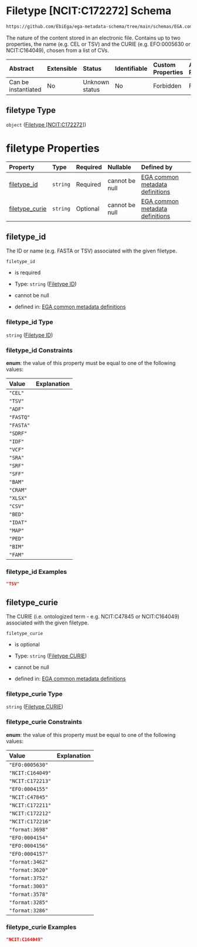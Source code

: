 # Filetype \[NCIT:C172272] Schema

```txt
https://github.com/EbiEga/ega-metadata-schema/tree/main/schemas/EGA.common-definitions.json#/definitions/file_object/properties/filetype
```

The nature of the content stored in an electronic file. Contains up to two properties, the name (e.g. CEL or TSV) and the CURIE (e.g. EFO:0005630 or NCIT:C164049), chosen from a list of CVs.

| Abstract            | Extensible | Status         | Identifiable | Custom Properties | Additional Properties | Access Restrictions | Defined In                                                                                |
| :------------------ | :--------- | :------------- | :----------- | :---------------- | :-------------------- | :------------------ | :---------------------------------------------------------------------------------------- |
| Can be instantiated | No         | Unknown status | No           | Forbidden         | Forbidden             | none                | [EGA.common-definitions.json*](../out/EGA.common-definitions.json "open original schema") |

## filetype Type

`object` ([Filetype \[NCIT:C172272\]](ega-4-definitions-ega-file-object-properties-filetype-ncitc172272.md))

# filetype Properties

| Property                          | Type     | Required | Nullable       | Defined by                                                                                                                                                                                                                                                                                             |
| :-------------------------------- | :------- | :------- | :------------- | :----------------------------------------------------------------------------------------------------------------------------------------------------------------------------------------------------------------------------------------------------------------------------------------------------- |
| [filetype_id](#filetype_id)       | `string` | Required | cannot be null | [EGA common metadata definitions](ega-4-definitions-ega-file-object-properties-filetype-ncitc172272-properties-filetype-id.md "https://github.com/EbiEga/ega-metadata-schema/tree/main/schemas/EGA.common-definitions.json#/definitions/file_object/properties/filetype/properties/filetype_id")       |
| [filetype_curie](#filetype_curie) | `string` | Optional | cannot be null | [EGA common metadata definitions](ega-4-definitions-ega-file-object-properties-filetype-ncitc172272-properties-filetype-curie.md "https://github.com/EbiEga/ega-metadata-schema/tree/main/schemas/EGA.common-definitions.json#/definitions/file_object/properties/filetype/properties/filetype_curie") |

## filetype_id

The ID or name (e.g. FASTA or TSV) associated with the given filetype.

`filetype_id`

*   is required

*   Type: `string` ([Filetype ID](ega-4-definitions-ega-file-object-properties-filetype-ncitc172272-properties-filetype-id.md))

*   cannot be null

*   defined in: [EGA common metadata definitions](ega-4-definitions-ega-file-object-properties-filetype-ncitc172272-properties-filetype-id.md "https://github.com/EbiEga/ega-metadata-schema/tree/main/schemas/EGA.common-definitions.json#/definitions/file_object/properties/filetype/properties/filetype_id")

### filetype_id Type

`string` ([Filetype ID](ega-4-definitions-ega-file-object-properties-filetype-ncitc172272-properties-filetype-id.md))

### filetype_id Constraints

**enum**: the value of this property must be equal to one of the following values:

| Value     | Explanation |
| :-------- | :---------- |
| `"CEL"`   |             |
| `"TSV"`   |             |
| `"ADF"`   |             |
| `"FASTQ"` |             |
| `"FASTA"` |             |
| `"SDRF"`  |             |
| `"IDF"`   |             |
| `"VCF"`   |             |
| `"SRA"`   |             |
| `"SRF"`   |             |
| `"SFF"`   |             |
| `"BAM"`   |             |
| `"CRAM"`  |             |
| `"XLSX"`  |             |
| `"CSV"`   |             |
| `"BED"`   |             |
| `"IDAT"`  |             |
| `"MAP"`   |             |
| `"PED"`   |             |
| `"BIM"`   |             |
| `"FAM"`   |             |

### filetype_id Examples

```json
"TSV"
```

## filetype_curie

The CURIE (i.e. ontologized term - e.g. NCIT:C47845 or NCIT:C164049) associated with the given filetype.

`filetype_curie`

*   is optional

*   Type: `string` ([Filetype CURIE](ega-4-definitions-ega-file-object-properties-filetype-ncitc172272-properties-filetype-curie.md))

*   cannot be null

*   defined in: [EGA common metadata definitions](ega-4-definitions-ega-file-object-properties-filetype-ncitc172272-properties-filetype-curie.md "https://github.com/EbiEga/ega-metadata-schema/tree/main/schemas/EGA.common-definitions.json#/definitions/file_object/properties/filetype/properties/filetype_curie")

### filetype_curie Type

`string` ([Filetype CURIE](ega-4-definitions-ega-file-object-properties-filetype-ncitc172272-properties-filetype-curie.md))

### filetype_curie Constraints

**enum**: the value of this property must be equal to one of the following values:

| Value            | Explanation |
| :--------------- | :---------- |
| `"EFO:0005630"`  |             |
| `"NCIT:C164049"` |             |
| `"NCIT:C172213"` |             |
| `"EFO:0004155"`  |             |
| `"NCIT:C47845"`  |             |
| `"NCIT:C172211"` |             |
| `"NCIT:C172212"` |             |
| `"NCIT:C172216"` |             |
| `"format:3698"`  |             |
| `"EFO:0004154"`  |             |
| `"EFO:0004156"`  |             |
| `"EFO:0004157"`  |             |
| `"format:3462"`  |             |
| `"format:3620"`  |             |
| `"format:3752"`  |             |
| `"format:3003"`  |             |
| `"format:3578"`  |             |
| `"format:3285"`  |             |
| `"format:3286"`  |             |

### filetype_curie Examples

```json
"NCIT:C164049"
```
